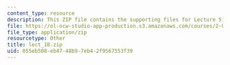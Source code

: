 ```yaml
---
content_type: resource
description: This ZIP file contains the supporting files for Lecture 5.
file: https://ol-ocw-studio-app-production.s3.amazonaws.com/courses/2-067-advanced-structural-dynamics-and-acoustics-13-811-spring-2004/055eb508eb4748b97eb42f9567553f39_lect_18.zip
file_type: application/zip
resourcetype: Other
title: lect_18.zip
uid: 055eb508-eb47-48b9-7eb4-2f9567553f39
---
```

